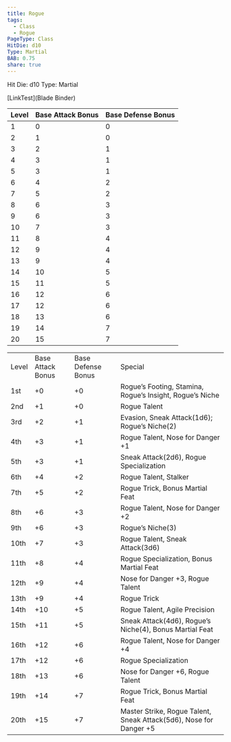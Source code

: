 ```yaml
---
title: Rogue
tags:
  - Class
  - Rogue
PageType: Class
HitDie: d10
Type: Martial
BAB: 0.75
share: true
---
```


Hit Die: d10
Type: Martial



[LinkTest](Blade Binder)


| Level | Base Attack Bonus | Base Defense Bonus |
| ----- | ----------------- | ------------------ |
| 1     | 0                 | 0                  |
| 2     | 1                 | 0                  |
| 3     | 2                 | 1                  |
| 4     | 3                 | 1                  |
| 5     | 3                 | 1                  |
| 6     | 4                 | 2                  |
| 7     | 5                 | 2                  |
| 8     | 6                 | 3                  |
| 9     | 6                 | 3                  |
| 10    | 7                 | 3                  |
| 11    | 8                 | 4                  |
| 12    | 9                 | 4                  |
| 13    | 9                 | 4                  |
| 14    | 10                | 5                  |
| 15    | 11                | 5                  |
| 16    | 12                | 6                  |
| 17    | 12                | 6                  |
| 18    | 13                | 6                  |
| 19    | 14                | 7                  |
| 20    | 15                | 7                  |



|   |   |   |   |
|---|---|---|---|
|Level|Base Attack Bonus|Base Defense Bonus|Special|
|1st|+0|+0|Rogue’s Footing, Stamina, Rogue’s Insight, Rogue’s Niche|
|2nd|+1|+0|Rogue Talent|
|3rd|+2|+1|Evasion, Sneak Attack(1d6); Rogue’s Niche(2)|
|4th|+3|+1|Rogue Talent, Nose for Danger +1|
|5th|+3|+1|Sneak Attack(2d6), Rogue Specialization|
|6th|+4|+2|Rogue Talent, Stalker|
|7th|+5|+2|Rogue Trick, Bonus Martial Feat|
|8th|+6|+3|Rogue Talent, Nose for Danger +2|
|9th|+6|+3|Rogue’s Niche(3)|
|10th|+7|+3|Rogue Talent, Sneak Attack(3d6)|
|11th|+8|+4|Rogue Specialization, Bonus Martial Feat|
|12th|+9|+4|Nose for Danger +3, Rogue Talent|
|13th|+9|+4|Rogue Trick|
|14th|+10|+5|Rogue Talent, Agile Precision|
|15th|+11|+5|Sneak Attack(4d6), Rogue’s Niche(4), Bonus Martial Feat|
|16th|+12|+6|Rogue Talent, Nose for Danger +4|
|17th|+12|+6|Rogue Specialization|
|18th|+13|+6|Nose for Danger +6, Rogue Talent|
|19th|+14|+7|Rogue Trick, Bonus Martial Feat|
|20th|+15|+7|Master Strike, Rogue Talent, Sneak Attack(5d6), Nose for Danger +5|